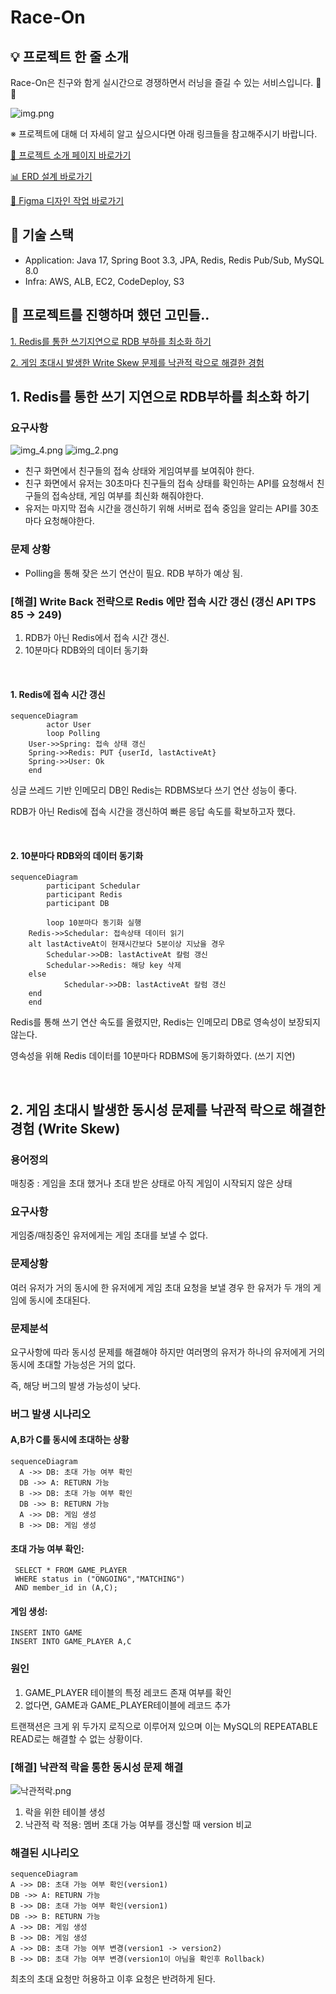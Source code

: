 # Race-On

## 💡 프로젝트 한 줄 소개
Race-On은 친구와 함게 실시간으로 경쟁하면서 러닝을 즐길 수 있는 서비스입니다. 🏃🏃

![img.png](image/competition.png)

※ 프로젝트에 대해 더 자세히 알고 싶으시다면 아래 링크들을 참고해주시기 바랍니다.

[📑 프로젝트 소개 페이지 바로가기]()

[📊 ERD 설계 바로가기](https://www.erdcloud.com/d/yai2j3mWH8T7xiN37)

[🎨 Figma 디자인 작업 바로가기](https://www.figma.com/design/xzMBGfaope5mtYuiON81ru/RACE-ON?node-id=12-54&t=GE8jm7EI9AzGZhIE-0)

## 🔧 기술 스택
- Application: Java 17, Spring Boot 3.3, JPA, Redis, Redis Pub/Sub, MySQL 8.0
- Infra: AWS, ALB, EC2, CodeDeploy, S3 

<!-- ## 🏗️ 프로젝트 아키텍처 -->

## 💭 프로젝트를 진행하며 했던 고민들..
[1. Redis를 통한 쓰기지연으로 RDB 부하를 최소화 하기](#1-redis를-통한-쓰기-지연으로-rdb부하를-최소화-하기)

[2. 게임 초대시 발생한 Write Skew 문제를 낙관적 락으로 해결한 경험](#2-게임-초대시-발생한-동시성-문제를-낙관적-락으로-해결한-경험-write-skew)

<!-- [3. 정상종료 되지 않은 게임 때문에 초대가 되지 않는 현상 해결 (feat. 기존 스케줄러를 활용한 방법에서 스케줄러 덜어내기)](#3-정상종료-되지-않은-게임-때문에-초대가-되지-않는-현상-해결-feat-기존-스케줄러를-활용한-방법에서-스케줄러-덜어내기) -->

## 1. Redis를 통한 쓰기 지연으로 RDB부하를 최소화 하기

### 요구사항
![img_4.png](image/친구화면1.png) ![img_2.png](image/친구화면2.png)

- 친구 화면에서 친구들의 접속 상태와 게임여부를 보여줘야 한다.
- 친구 화면에서 유저는 30초마다 친구들의 접속 상태를 확인하는 API를 요청해서 친구들의 접속상태, 게임 여부를 최신화 해줘야한다.
- 유저는 마지막 접속 시간을 갱신하기 위해 서버로 접속 중임을 알리는 API를 30초마다 요청해야한다.

### 문제 상황
- Polling을 통해 잦은 쓰기 연산이 필요. RDB 부하가 예상 됨.

### [해결] Write Back 전략으로 Redis 에만 접속 시간 갱신 (갱신 API TPS 85 -> 249)
1. RDB가 아닌 Redis에서 접속 시간 갱신.
2. 10분마다 RDB와의 데이터 동기화

</br>

#### 1. Redis에 접속 시간 갱신
```mermaid
sequenceDiagram
		actor User
		loop Polling
    User->>Spring: 접속 상태 갱신
    Spring->>Redis: PUT {userId, lastActiveAt}
    Spring->>User: Ok
    end
```
싱글 쓰레드 기반 인메모리 DB인 Redis는 RDBMS보다 쓰기 연산 성능이 좋다.

RDB가 아닌 Redis에 접속 시간을 갱신하여 빠른 응답 속도를 확보하고자 했다.

</br>

#### 2. 10분마다 RDB와의 데이터 동기화
```mermaid
sequenceDiagram
		participant Schedular
		participant Redis
		participant DB
		
		loop 10분마다 동기화 실행
    Redis->>Schedular: 접속상태 데이터 읽기
    alt lastActiveAt이 현재시간보다 5분이상 지났을 경우
        Schedular->>DB: lastActiveAt 칼럼 갱신
        Schedular->>Redis: 해당 key 삭제
    else
		    Schedular->>DB: lastActiveAt 칼럼 갱신
    end
    end
```
Redis를 통해 쓰기 연산 속도를 올렸지만, Redis는 인메모리 DB로 영속성이 보장되지 않는다.

영속성을 위해 Redis 데이터를 10분마다 RDBMS에 동기화하였다. (쓰기 지연)

</br>

## 2. 게임 초대시 발생한 동시성 문제를 낙관적 락으로 해결한 경험 (Write Skew)

### 용어정의
매칭중 : 게임을 초대 했거나 초대 받은 상태로 아직 게임이 시작되지 않은 상태

### 요구사항
게임중/매칭중인 유저에게는 게임 초대를 보낼 수 없다.

### 문제상황
여러 유저가 거의 동시에 한 유저에게 게임 초대 요청을 보낼 경우 한 유저가 두 개의 게임에 동시에 초대된다.

### 문제분석
요구사항에 따라 동시성 문제를 해결해야 하지만 여러명의 유저가 하나의 유저에게 거의 동시에 초대할 가능성은 거의 없다.

즉, 해당 버그의 발생 가능성이 낮다.

### 버그 발생 시나리오

#### A,B가 C를 동시에 초대하는 상황
```mermaid
sequenceDiagram
  A ->> DB: 초대 가능 여부 확인
  DB ->> A: RETURN 가능
  B ->> DB: 초대 가능 여부 확인
  DB ->> B: RETURN 가능
  A ->> DB: 게임 생성
  B ->> DB: 게임 생성
```

#### 초대 가능 여부 확인:
```
 SELECT * FROM GAME_PLAYER 
 WHERE status in ("ONGOING","MATCHING") 
 AND member_id in (A,C);
```

#### 게임 생성:
```
INSERT INTO GAME
INSERT INTO GAME_PLAYER A,C
```

### 원인
1. GAME_PLAYER 테이블의 특정 레코드 존재 여부를 확인
2. 없다면, GAME과 GAME_PLAYER테이블에 레코드 추가

트랜잭션은 크게 위 두가지 로직으로 이루어져 있으며 이는 MySQL의 REPEATABLE READ로는 해결할 수 없는 상황이다.

### [해결] 낙관적 락을 통한 동시성 문제 해결
![낙관적락.png](image/optimistic_lock.png)

1. 락을 위한 테이블 생성
2. 낙관적 락 적용: 멤버 초대 가능 여부를 갱신할 때 version 비교

### 해결된 시나리오
```mermaid
sequenceDiagram
A ->> DB: 초대 가능 여부 확인(version1)
DB ->> A: RETURN 가능
B ->> DB: 초대 가능 여부 확인(version1)
DB ->> B: RETURN 가능
A ->> DB: 게임 생성
B ->> DB: 게임 생성
A ->> DB: 초대 가능 여부 변경(version1 -> version2)
B ->> DB: 초대 가능 여부 변경(version1이 아님을 확인후 Rollback)
```

최초의 초대 요청만 허용하고 이후 요청은 반려하게 된다.

<!-- ### Serializable 격리 수준으로 해결 가능할까?

### Redis의 원자성을 이용하지 않은 이유

### Named Lock을 사용하지 않은 이유

### 유저 테이블에 칼럼을 추가하지 않고 별도의 낙관적 락을 위한 테이블을 만든 이유

## 3. 정상종료 되지 않은 게임 때문에 초대가 되지 않는 현상 해결 (feat. 기존 스케줄러를 활용한 방법에서 스케줄러 덜어내기) -->
